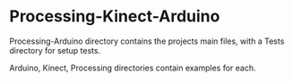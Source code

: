 # Processing-Kinect-Arduino

Processing-Arduino directory contains the projects main files, with a Tests directory for setup tests.

Arduino, Kinect, Processing directories contain examples for each.
